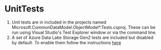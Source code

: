 # UnitTests

1. Unit tests are in included in the projects named Microsoft.CommonDataModel.ObjectModel*.Tests.csproj.  These can be run using Visual Studio's Test Explorer window or via the command line.
1. A set of Azure Data Lake Storage Gen2 tests are included but disabled by default. To enable them follow the instructions [here](./Microsoft.CommonDataModel.ObjectModel.Tests/README.md)